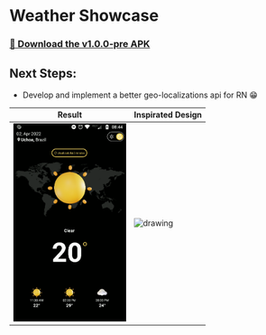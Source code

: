 # Weather Showcase

### [🚀 Download the v1.0.0-pre APK](https://github.com/aleffeh/weather-showcase/releases "Download the latest APK")

## Next Steps:

* Develop and implement a better geo-localizations api for RN 😁

 Result                                         | Inspirated Design
|------------------------------------------------|-------------------|
| <img src="img.png" alt="drawing" width="200"/> |<img src="https://cdn.dribbble.com/users/4870223/screenshots/15162632/media/6698e4b05964edc6a0a842d8898cca84.png" alt="drawing" width="470"/>


